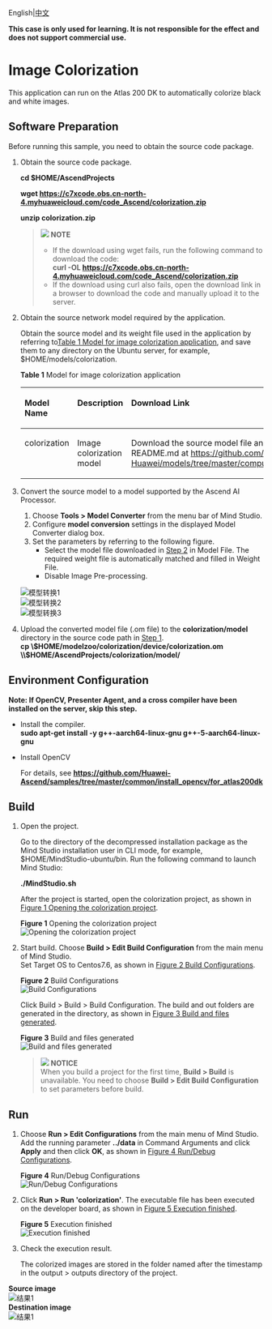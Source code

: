 English|[中文](README.md)

**This case is only used for learning. It is not responsible for the effect and does not support commercial use.**

# Image Colorization<a name="ZH-CN_TOPIC_0219122211"></a>

This application can run on the Atlas 200 DK to automatically colorize black and white images.

## Software Preparation<a name="zh-cn_topic_0219108795_section181111827718"></a>

Before running this sample, you need to obtain the source code package.

1.  <a name="zh-cn_topic_0228757084_section8534138124114"></a>Obtain the source code package.

    **cd $HOME/AscendProjects**  

    **wget https://c7xcode.obs.cn-north-4.myhuaweicloud.com/code_Ascend/colorization.zip** 
              
    **unzip colorization.zip**  
    
    >![](public_sys-resources/icon-note.gif) **NOTE**   
    >- If the download using wget fails, run the following command to download the code:   
    **curl -OL https://c7xcode.obs.cn-north-4.myhuaweicloud.com/code_Ascend/colorization.zip** 
    >- If the download using curl also fails, open the download link in a browser to download the code and manually upload it to the server.
    
2.  <a name="zh-cn_topic_0219108795_li2074865610364"></a>Obtain the source network model required by the application.

    Obtain the source model and its weight file used in the application by referring to[Table 1 Model for image colorization application](#zh-cn_topic_0219108795_table19942111763710), and save them to any directory on the Ubuntu server, for example, $HOME/models/colorization.

    **Table 1**  Model for image colorization application

    <a name="zh-cn_topic_0219108795_table19942111763710"></a>
    <table><thead align="left"><tr id="zh-cn_topic_0219108795_row611318123710"><th class="cellrowborder" valign="top" width="11.959999999999999%" id="mcps1.2.4.1.1"><p id="zh-cn_topic_0219108795_p81141820376"><a name="zh-cn_topic_0219108795_p81141820376"></a><a name="zh-cn_topic_0219108795_p81141820376"></a>Model Name</p>
    </th>
    <th class="cellrowborder" valign="top" width="8.07%" id="mcps1.2.4.1.2"><p id="zh-cn_topic_0219108795_p13181823711"><a name="zh-cn_topic_0219108795_p13181823711"></a><a name="zh-cn_topic_0219108795_p13181823711"></a>Description</p>
    </th>
    <th class="cellrowborder" valign="top" width="79.97%" id="mcps1.2.4.1.3"><p id="zh-cn_topic_0219108795_p1717182378"><a name="zh-cn_topic_0219108795_p1717182378"></a><a name="zh-cn_topic_0219108795_p1717182378"></a>Download Link</p>
    </th>
    </tr>
    </thead>
    <tbody><tr id="zh-cn_topic_0219108795_row1119187377"><td class="cellrowborder" valign="top" width="11.959999999999999%" headers="mcps1.2.4.1.1 "><p id="zh-cn_topic_0219108795_p4745165253920"><a name="zh-cn_topic_0219108795_p4745165253920"></a><a name="zh-cn_topic_0219108795_p4745165253920"></a>colorization</p>
    </td>
    <td class="cellrowborder" valign="top" width="8.07%" headers="mcps1.2.4.1.2 "><p id="zh-cn_topic_0219108795_p1874515218391"><a name="zh-cn_topic_0219108795_p1874515218391"></a><a name="zh-cn_topic_0219108795_p1874515218391"></a>Image colorization model</p>
    </td>
    <td class="cellrowborder" valign="top" width="79.97%" headers="mcps1.2.4.1.3 "><p id="zh-cn_topic_0219108795_p611318163718"><a name="zh-cn_topic_0219108795_p611318163718"></a><a name="zh-cn_topic_0219108795_p611318163718"></a>Download the source model file and its weight file by referring to README.md at <a href="https://github.com/Ascend-Huawei/models/tree/master/computer_vision/object_detect/colorization" target="_blank" rel="noopener noreferrer">https://github.com/Ascend-Huawei/models/tree/master/computer_vision/object_detect/colorization</a>.</p>
    </td>
    </tr>
    </tbody>
    </table>

3.  Convert the source model to a model supported by the Ascend AI Processor.  

    1.  Choose **Tools \> Model Converter** from the menu bar of Mind Studio.
    2.  Configure **model conversion** settings in the displayed Model Converter dialog box.
    3.  Set the parameters by referring to the following figure.    
        -   Select the model file downloaded in [Step 2](#zh-cn_topic_0219108795_li2074865610364) in Model File. The required weight file is automatically matched and filled in Weight File.  
        -   Disable Image Pre-processing.

    ![](figures/模型转换1.png "模型转换1")  
    ![](figures/模型转换2.png "模型转换2")  
    ![](figures/模型转换3.png "模型转换3")

4.  Upload the converted model file (.om file) to the **colorization/model** directory in the source code path in [Step 1](#zh-cn_topic_0228757084_section8534138124114).  
    **cp \\$HOME/modelzoo/colorization/device/colorization.om \\$HOME/AscendProjects/colorization/model/**  

## Environment Configuration   

**Note: If OpenCV, Presenter Agent, and a cross compiler have been installed on the server, skip this step.**  
    
- Install the compiler.  
  **sudo apt-get install -y g++\-aarch64-linux-gnu g++\-5-aarch64-linux-gnu** 

- Install OpenCV 
      
    For details, see **https://github.com/Huawei-Ascend/samples/tree/master/common/install_opencv/for_atlas200dk**   
    

## Build<a name="zh-cn_topic_0219108795_section3723145213347"></a>
1.  Open the project.

    Go to the directory of the decompressed installation package as the Mind Studio installation user in CLI mode, for example, $HOME/MindStudio-ubuntu/bin. Run the following command to launch Mind Studio:

    **./MindStudio.sh**

    After the project is started, open the colorization project, as shown in [Figure 1 Opening the colorization project](#zh-cn_topic_0228461902_zh-cn_topic_0203223265_fig11106241192810).

    **Figure 1**  Opening the colorization project<a name="zh-cn_topic_0228461902_zh-cn_topic_0203223265_fig11106241192810"></a>  
    ![](figures/打开colorization工程.png "Opening the colorization project")

2.  Start build. Choose **Build > Edit Build Configuration** from the main menu of Mind Studio.  
    Set Target OS to Centos7.6, as shown in [Figure 2 Build Configurations](#zh-cn_topic_0203223265_fig17414647130).

    **Figure 2**  Build Configurations<a name="zh-cn_topic_0203223265_fig17414647130"></a>  
    ![](figures/配置build.png "Build Configurations")  
    
    Click Build > Build > Build Configuration. The build and out folders are generated in the directory, as shown in [Figure 3 Build and files generated](#zh-cn_topic_0203223265_fig1741464713019).

    **Figure 3**  Build and files generated<a name="zh-cn_topic_0203223265_fig1741464713019"></a>  
    ![](figures/编译操作及生成文件.png "Build and files generated")

    >![](public_sys-resources/icon-notice.gif) **NOTICE**   
    >When you build a project for the first time, **Build > Build** is unavailable. You need to choose **Build > Edit Build Configuration** to set parameters before build.  

## Run<a name="zh-cn_topic_0219108795_section1620073406"></a>
1.  Choose **Run \> Edit Configurations** from the main menu of Mind Studio.  
    Add the running parameter **../data** in Command Arguments and click **Apply** and then click **OK**, as shown in [Figure 4 Run/Debug Configurations](#zh-cn_topic_0203223265_fig93931954162720).   

    **Figure 4**  Run/Debug Configurations<a name="zh-cn_topic_0203223265_fig93931954162720"></a>   
    ![](figures/配置run.png "Run/Debug Configurations")
 
2.  Click **Run \> Run 'colorization'**. The executable file has been executed on the developer board, as shown in [Figure 5 Execution finished](#zh-cn_topic_0203223265_fig93931954162719).  

    **Figure 5**  Execution finished<a name="zh-cn_topic_0203223265_fig93931954162719"></a>  
    ![](figures/程序已执行示意图.png "Execution finished")

3.  Check the execution result.

    The colorized images are stored in the folder named after the timestamp in the output > outputs directory of the project.  

**Source image**    
![结果1](figures/dog.png)  
**Destination image**   
![结果1](figures/dog_result.png) 


